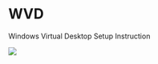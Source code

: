 # WVD
Windows Virtual Desktop Setup Instruction

<a href="https://portal.azure.com/#create/Microsoft.Template/uri/https://github.com/rawatsudhir1/WVD/blob/master/Deploy_Microsoft_DomainServices/template.json" target="_blank">
    <img src="https://github.com/rawatsudhir1/WVD/tree/master/Images/Deploy2Azure.png"/>
</a>